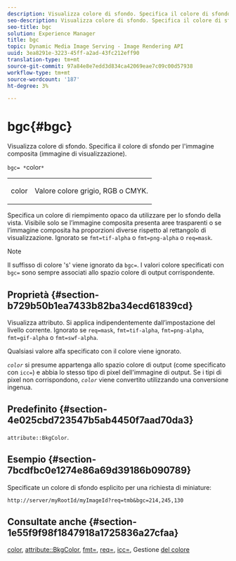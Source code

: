 ```yaml
---
description: Visualizza colore di sfondo. Specifica il colore di sfondo per l'immagine composita (immagine di visualizzazione).
seo-description: Visualizza colore di sfondo. Specifica il colore di sfondo per l'immagine composita (immagine di visualizzazione).
seo-title: bgc
solution: Experience Manager
title: bgc
topic: Dynamic Media Image Serving - Image Rendering API
uuid: 3ea8291e-3223-45ff-a2ad-43fc212eff90
translation-type: tm+mt
source-git-commit: 97a84e8e7edd3d834ca42069eae7c09c00d57938
workflow-type: tm+mt
source-wordcount: '187'
ht-degree: 3%

---
```



# bgc{#bgc}

Visualizza colore di sfondo. Specifica il colore di sfondo per l&#39;immagine composita (immagine di visualizzazione).

`bgc= *`color`*`

<table id="simpletable_998CF426296945FEA48D19E33B71A17E"> 
 <tr class="strow"> 
  <td class="stentry"> <p><span class="codeph"> <span class="varname"> color</span></span> </p> </td> 
  <td class="stentry"> <p>Valore colore grigio, RGB o CMYK. </p></td> 
 </tr> 
</table>

Specifica un colore di riempimento opaco da utilizzare per lo sfondo della vista. Visibile solo se l’immagine composita presenta aree trasparenti o se l’immagine composita ha proporzioni diverse rispetto al rettangolo di visualizzazione. Ignorato se `fmt=tif-alpha` o `fmt=png-alpha` o `req=mask`.

>[!NOTE]
>
>Il suffisso di colore &#39;s&#39; viene ignorato da `bgc=`. I valori colore specificati con `bgc=` sono sempre associati allo spazio colore di output corrispondente.

## Proprietà {#section-b729b50b1ea7433b82ba34ecd61839cd}

Visualizza attributo. Si applica indipendentemente dall’impostazione del livello corrente. Ignorato se `req=mask`, `fmt=tif-alpha`, `fmt=png-alpha`, `fmt=gif-alpha` o `fmt=swf-alpha`.

Qualsiasi valore alfa specificato con il colore viene ignorato.

*`color`* si presume appartenga allo spazio colore di output (come specificato con  `icc=`) e abbia lo stesso tipo di pixel dell&#39;immagine di output. Se i tipi di pixel non corrispondono, *`color`* viene convertito utilizzando una conversione ingenua.

## Predefinito {#section-4e025cbd723547b5ab4450f7aad70da3}

`attribute::BkgColor`.

## Esempio {#section-7bcdfbc0e1274e86a69d39186b090789}

Specificate un colore di sfondo esplicito per una richiesta di miniature:

`http://server/myRootId/myImageId?req=tmb&bgc=214,245,130`

## Consultate anche {#section-1e55f9f98f1847918a1725836a27cfaa}

[color](../../../../../is-api/http-ref/image-serving-api-ref/c-http-protocol-reference/c-data-types/r-is-http-color.md#reference-0fdb264a3aed4bd78451bb55311f6e93),  [attribute::BkgColor](../../../../../is-api/image-catalog/image-serving-api-ref/c-image-catalog-reference/c-attributes-reference/r-bkgcolor.md#reference-ed53106ee50442d7a2dd3e1f60e6f0f8),  [fmt=](../../../../../is-api/http-ref/image-serving-api-ref/c-http-protocol-reference/c-command-reference/r-is-http-fmt.md#reference-cdf10043423b45ba9fe15157fb3ae37a),  [req=](../../../../../is-api/http-ref/image-serving-api-ref/c-http-protocol-reference/c-command-reference/r-req/r-req.md#reference-907cdb4a97034db7ad94695f25552e76),  [icc=](../../../../../is-api/http-ref/image-serving-api-ref/c-http-protocol-reference/c-command-reference/r-icc.md#reference-182b5679e21e4df3b4d330535a5a7517), Gestione  [del colore](../../../../../is-api/http-ref/image-serving-api-ref/c-http-protocol-reference/c-syntax-and-features/r-color-management.md#reference-c7e4a72d589145189f7e4bcb6b4544d7)

